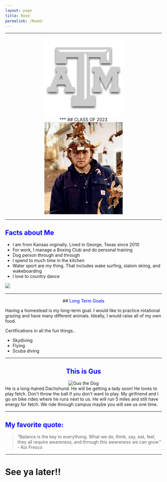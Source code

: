 ```yaml
---
layout: page
title: Reed
permalink: /Reed/
---
```


***  
<center>
    <img src="/assets/img/Reed/Tamu.png" alt="Gig'em!" style="width:50%;">
	
</center>

<center>
*** 
## CLASS OF 2023  
</center>

<center>
<img src="/assets/img/Reed/Photo of me.jpg" style="width:50%;">
</center>

***  
## <font color="blue">Facts about Me </font>
- I am from Kansas orginally. Lived in George, Texas since 2010
- For work, I manage a Boxing Club and do personal training
- Dog person through and through
- I spend to much time in the kitchen
- Water sport are my thing. That includes wake surfing, slalom skiing, and wakeboarding
- I love to country dance

<img src="/assets/img/Reed/Slalom.PNG" style="width:50%;">

***
<center>
	## <font color="blue">Long Term Goals </font>
</center>

Having a homestead is my long-term goal. I would like to practice rotational grazing and have many different animals. Ideally, I would raise all of my own food.

Certifications in all the fun things..
- Skydiving
- Flying
- Scuba diving


***
<center>

## <font color="blue">This is Gus </font>

<img src="/assets/img/Reed/Gus.JPG" alt="Gus the Dog" style="width:50%;">
</center>
He is a long-haired Dachshund. He will be getting a lady soon! He loves to play fetch. Don't throw the ball if you don't want to play. My girlfriend and I go on bike rides where he runs next to us. He will run 5 miles and still have energy for fetch. We ride through campus maybe you will see us one time. 

***
## <font color="blue">My favorite quote: </font>

> “Balance is the key to everythong. What we do, think, say, eat, feel, they all require awareness, and through this awareness we can grow.”
 \- Koi Fresco

***




# See ya later!!
